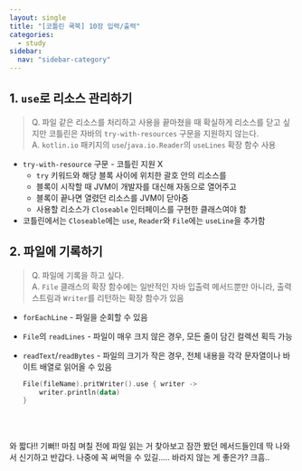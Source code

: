 ```yaml
---
layout: single
title: "[코틀린 쿡북] 10장 입력/출력"
categories:
  - study
sidebar:
  nav: "sidebar-category"
---
```


## 1. `use`로 리소스 관리하기
> Q. 파일 같은 리소스를 처리하고 사용을 끝마쳤을 때 확실하게 리소스를 닫고 싶지만 코틀린은 자바의 `try-with-resources` 구문을 지원하지 않는다.<br />
> A. `kotlin.io` 패키지의 `use`/`java.io.Reader`의 `useLines` 확장 함수 사용

- `try-with-resource` 구문 - 코틀린 지원 X
  - `try` 키워드와 해당 블록 사이에 위치한 괄호 안의 리소스를
  - 블록이 시작할 때 JVM이 개발자를 대신해 자동으로 열어주고
  - 블록이 끝나면 열렸던 리소스를 JVM이 닫아줌
  - 사용할 리소스가 `Closeable` 인터페이스를 구현한 클래스여야 함
- 코틀린에서는 `Closeable`에는 `use`, `Reader`와 `File`에는 `useLine`을 추가함
 
## 2. 파일에 기록하기
> Q. 파일에 기록을 하고 싶다. <br />
> A. `File` 클래스의 확장 함수에는 일반적인 자바 입출력 메서드뿐만 아니라, 출력 스트림과 `Writer`를 리턴하는 확장 함수가 있음

- `forEachLine` - 파일을 순회할 수 있음
- `File`의 `readLines` - 파일이 매우 크지 않은 경우, 모든 줄이 담긴 컬렉션 획득 가능
- `readText`/`readBytes` - 파일의 크기가 작은 경우, 전체 내용을 각각 문자열이나 바이트 배열로 읽어올 수 있음

    ``` kotlin
    File(fileName).pritWriter().use { writer ->
        writer.println(data)
    }
    ```
<br />
<br />

와 짧다!! 기뻐!! 마침 며칠 전에 파일 읽는 거 찾아보고 잠깐 봤던 메서드들인데 딱 나와서 신기하고 반갑다.
나중에 꼭 써먹을 수 있길..... 바라지 않는 게 좋은가? 크흠..
